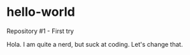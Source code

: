 # hello-world
Repository #1 - First try

Hola. I am quite a nerd, but suck at coding. Let's change that.
